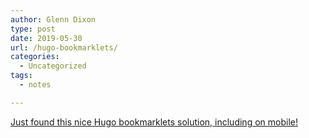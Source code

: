 ```yaml
---
author: Glenn Dixon
type: post
date: 2019-05-30
url: /hugo-bookmarklets/
categories:
  - Uncategorized
tags:
  - notes

---
```


[Just found this nice Hugo bookmarklets solution, including on mobile!](https://timkadlec.com/remembers/2018-02-06-saving-links-to-my-site-with-a-bookmarklet/)